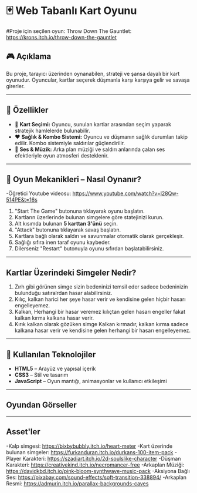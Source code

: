 # 🃏 Web Tabanlı Kart Oyunu

#Proje için seçilen oyun: 
Throw Down The Gauntlet: https://krons.itch.io/throw-down-the-gauntlet

## 🎮 Açıklama  
Bu proje, tarayıcı üzerinden oynanabilen, strateji ve şansa dayalı bir kart oyunudur. Oyuncular, kartlar seçerek düşmanla karşı karşıya gelir ve savaşa girerler.

---

## 🚀 Özellikler

- 🎴 **Kart Seçimi:** Oyuncu, sunulan kartlar arasından seçim yaparak stratejik hamlelerde bulunabilir.    
- ❤️ **Sağlık & Kombo Sistemi:** Oyuncu ve düşmanın sağlık durumları takip edilir. Kombo sistemiyle saldırılar güçlendirilir.  
- 🎵 **Ses & Müzik:** Arka plan müziği ve saldırı anlarında çalan ses efektleriyle oyun atmosferi desteklenir.  

---

## 🧠 Oyun Mekanikleri – Nasıl Oynanır?

-Öğretici Youtube videosu: https://www.youtube.com/watch?v=l28Qw-514PE&t=16s

1. "Start The Game" butonuna tıklayarak oyunu başlatın.
2. Kartların üzerlerinde bulunan simgelere göre statejinizi kurun. 
3. Alt kısımda bulunan **5 karttan 3'ünü** seçin.
4. "Attack" butonuna tıklayarak savaş başlatın.  
5. Kartlara bağlı olarak saldırı ve savunmalar otomatik olarak gerçekleşir.  
6. Sağlığı sıfıra inen taraf oyunu kaybeder.  
7. Dilerseniz "Restart" butonuyla oyunu sıfırdan başlatabilirsiniz.

---

## Kartlar Üzerindeki Simgeler Nedir?

1. Zırh gibi görünen simge sizin bedeninizi temsil eder sadece bedeninizin bulunduğu satıralrdan hasar alabilirsiniz.
2. Kılıç, kalkan harici her şeye hasar verir ve kendisine gelen hiçbir hasarı engelleyemez.
3. Kalkan, Herhangi bir hasar veremez kılıçtan gelen hasarı engeller fakat kalkan kırma kalkana hasar verir.
4. Kırık kalkan olarak gözüken simge Kalkan kırmadır, kalkan kırma sadece kalkana hasar verir ve kendisine gelen herhangi bir hasarı engelleyemez.

---

## 🧰 Kullanılan Teknolojiler

- **HTML5** – Arayüz ve yapısal içerik  
- **CSS3** – Stil ve tasarım  
- **JavaScript** – Oyun mantığı, animasyonlar ve kullanıcı etkileşimi  

---
## Oyundan Görseller





---

## Asset'ler


-Kalp simgesi: https://bixbybubbly.itch.io/heart-meter
-Kart üzerinde bulunan simgeler: https://furkanduran.itch.io/durkans-100-item-pack
-Player Karakteri: https://szadiart.itch.io/2d-soulslike-character
-Düşman Karakteri: https://creativekind.itch.io/necromancer-free
-Arkaplan Müziği: https://davidkbd.itch.io/pink-bloom-synthwave-music-pack
-Aksiyona Bağlı Ses: https://pixabay.com/sound-effects/soft-transition-338894/
-Arkaplan Resmi: https://admurin.itch.io/parallax-backgrounds-caves

